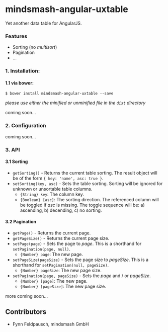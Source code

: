 # mindsmash-angular-uxtable
Yet another data table for AngularJS.

### Features

* Sorting (no *multisort*)
* Pagination
* ...

### 1. Installation:

#### 1.1 via bower:

```
$ bower install mindsmash-angular-uxtable --save
```

*please use either the minified or unminified file in the `dist` directory*

coming soon...

### 2. Configuration

coming soon...

### 3. API

#### 3.1 Sorting

* `getSorting()` - Returns the current table sorting. The result object will be of the form `{ key: 'name', asc: true }`.
* `setSorting(key, asc)` - Sets the table sorting. Sorting will be ignored for unknown or unsortable table columns.
  * `{String} key`: The column key.
  * `{Boolean} [asc]`: The sorting direction. The referenced column will be toggled if *asc* is missing. The toggle sequence will be: a) ascending, b) decending, c) no sorting.

#### 3.2 Pagination

* `getPage()` - Returns the current page.
* `getPageSize()` - Returns the current page size.
* `setPage(page)` - Sets the page to *page*. This is a shorthand for `setPagination(page, null)`.
  * `{Number} page`: The new page.
* `setPageSize(pageSize)` - Sets the page size to *pageSize*. This is a shorthand for `setPagination(null, pageSize)`.
  * `{Number} pageSize`: The new page size.
* `setPagination(page, pageSize)` - Sets the *page* and / or *pageSize*.
  * `{Number} [page]`: The new page.
  * `{Number} [pageSize]`: The new page size.

more coming soon...

## Contributors

   * Fynn Feldpausch, mindsmash GmbH

